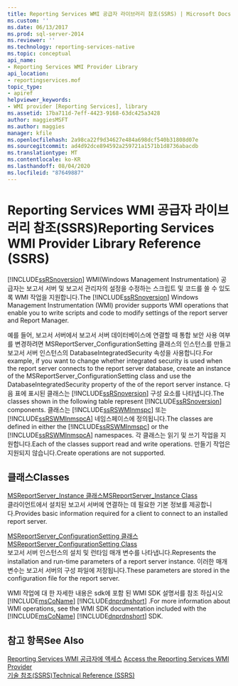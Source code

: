 ```yaml
---
title: Reporting Services WMI 공급자 라이브러리 참조(SSRS) | Microsoft Docs
ms.custom: ''
ms.date: 06/13/2017
ms.prod: sql-server-2014
ms.reviewer: ''
ms.technology: reporting-services-native
ms.topic: conceptual
api_name:
- Reporting Services WMI Provider Library
api_location:
- reportingservices.mof
topic_type:
- apiref
helpviewer_keywords:
- WMI provider [Reporting Services], library
ms.assetid: 17ba711d-7eff-4423-9168-63dc425a3428
author: maggiesMSFT
ms.author: maggies
manager: kfile
ms.openlocfilehash: 2a98ca22f9d34627e484a698dcf540b31808d07e
ms.sourcegitcommit: ad4d92dce894592a259721a1571b1d8736abacdb
ms.translationtype: MT
ms.contentlocale: ko-KR
ms.lasthandoff: 08/04/2020
ms.locfileid: "87649887"
---
```

# <a name="reporting-services-wmi-provider-library-reference-ssrs"></a><span data-ttu-id="9ac55-102">Reporting Services WMI 공급자 라이브러리 참조(SSRS)</span><span class="sxs-lookup"><span data-stu-id="9ac55-102">Reporting Services WMI Provider Library Reference (SSRS)</span></span>
  <span data-ttu-id="9ac55-103">[!INCLUDE[ssRSnoversion](../../includes/ssrsnoversion-md.md)] WMI(Windows Management Instrumentation) 공급자는 보고서 서버 및 보고서 관리자의 설정을 수정하는 스크립트 및 코드를 쓸 수 있도록 WMI 작업을 지원합니다.</span><span class="sxs-lookup"><span data-stu-id="9ac55-103">The [!INCLUDE[ssRSnoversion](../../includes/ssrsnoversion-md.md)] Windows Management Instrumentation (WMI) provider supports WMI operations that enable you to write scripts and code to modify settings of the report server and Report Manager.</span></span>  
  
 <span data-ttu-id="9ac55-104">예를 들어, 보고서 서버에서 보고서 서버 데이터베이스에 연결할 때 통합 보안 사용 여부를 변경하려면 MSReportServer_ConfigurationSetting 클래스의 인스턴스를 만들고 보고서 서버 인스턴스의 DatabaseIntegratedSecurity 속성을 사용합니다.</span><span class="sxs-lookup"><span data-stu-id="9ac55-104">For example, if you want to change whether integrated security is used when the report server connects to the report server database, create an instance of the MSReportServer_ConfigurationSetting class and use the DatabaseIntegratedSecurity property of the of the report server instance.</span></span> <span data-ttu-id="9ac55-105">다음 표에 표시된 클래스는 [!INCLUDE[ssRSnoversion](../../includes/ssrsnoversion-md.md)] 구성 요소를 나타냅니다.</span><span class="sxs-lookup"><span data-stu-id="9ac55-105">The classes shown in the following table represent [!INCLUDE[ssRSnoversion](../../includes/ssrsnoversion-md.md)] components.</span></span> <span data-ttu-id="9ac55-106">클래스는 [!INCLUDE[ssRSWMInmspc](../../includes/ssrswminmspc-md.md)] 또는 [!INCLUDE[ssRSWMInmspcA](../../includes/ssrswminmspca-md.md)] 네임스페이스에 정의됩니다.</span><span class="sxs-lookup"><span data-stu-id="9ac55-106">The classes are defined in either the [!INCLUDE[ssRSWMInmspc](../../includes/ssrswminmspc-md.md)] or the [!INCLUDE[ssRSWMInmspcA](../../includes/ssrswminmspca-md.md)] namespaces.</span></span> <span data-ttu-id="9ac55-107">각 클래스는 읽기 및 쓰기 작업을 지원합니다.</span><span class="sxs-lookup"><span data-stu-id="9ac55-107">Each of the classes support read and write operations.</span></span> <span data-ttu-id="9ac55-108">만들기 작업은 지원되지 않습니다.</span><span class="sxs-lookup"><span data-stu-id="9ac55-108">Create operations are not supported.</span></span>  
  
## <a name="classes"></a><span data-ttu-id="9ac55-109">클래스</span><span class="sxs-lookup"><span data-stu-id="9ac55-109">Classes</span></span>  
 [<span data-ttu-id="9ac55-110">MSReportServer_Instance 클래스</span><span class="sxs-lookup"><span data-stu-id="9ac55-110">MSReportServer_Instance Class</span></span>](msreportserver-instance-class.md)  
 <span data-ttu-id="9ac55-111">클라이언트에서 설치된 보고서 서버에 연결하는 데 필요한 기본 정보를 제공합니다.</span><span class="sxs-lookup"><span data-stu-id="9ac55-111">Provides basic information required for a client to connect to an installed report server.</span></span>  
  
 [<span data-ttu-id="9ac55-112">MSReportServer_ConfigurationSetting 클래스</span><span class="sxs-lookup"><span data-stu-id="9ac55-112">MSReportServer_ConfigurationSetting Class</span></span>](msreportserver-configurationsetting-class.md)  
 <span data-ttu-id="9ac55-113">보고서 서버 인스턴스의 설치 및 런타임 매개 변수를 나타냅니다.</span><span class="sxs-lookup"><span data-stu-id="9ac55-113">Represents the installation and run-time parameters of a report server instance.</span></span> <span data-ttu-id="9ac55-114">이러한 매개 변수는 보고서 서버의 구성 파일에 저장됩니다.</span><span class="sxs-lookup"><span data-stu-id="9ac55-114">These parameters are stored in the configuration file for the report server.</span></span>  
  
 <span data-ttu-id="9ac55-115">WMI 작업에 대 한 자세한 내용은 sdk에 포함 된 WMI SDK 설명서를 참조 하십시오 [!INCLUDE[msCoName](../../includes/msconame-md.md)] [!INCLUDE[dnprdnshort](../../includes/dnprdnshort-md.md)] .</span><span class="sxs-lookup"><span data-stu-id="9ac55-115">For more information about WMI operations, see the WMI SDK documentation included with the [!INCLUDE[msCoName](../../includes/msconame-md.md)] [!INCLUDE[dnprdnshort](../../includes/dnprdnshort-md.md)] SDK.</span></span>  
  
## <a name="see-also"></a><span data-ttu-id="9ac55-116">참고 항목</span><span class="sxs-lookup"><span data-stu-id="9ac55-116">See Also</span></span>  
 <span data-ttu-id="9ac55-117">[Reporting Services WMI 공급자에 액세스](../tools/access-the-reporting-services-wmi-provider.md) </span><span class="sxs-lookup"><span data-stu-id="9ac55-117">[Access the Reporting Services WMI Provider](../tools/access-the-reporting-services-wmi-provider.md) </span></span>  
 [<span data-ttu-id="9ac55-118">기술 참조&#40;SSRS&#41;</span><span class="sxs-lookup"><span data-stu-id="9ac55-118">Technical Reference &#40;SSRS&#41;</span></span>](../technical-reference-ssrs.md)  
  
  
